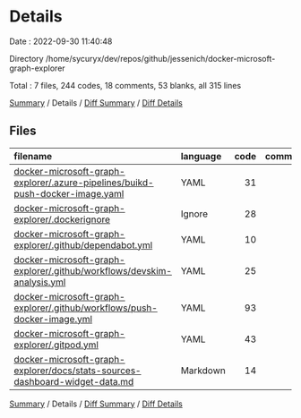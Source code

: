 # Details

Date : 2022-09-30 11:40:48

Directory /home/sycuryx/dev/repos/github/jessenich/docker-microsoft-graph-explorer

Total : 7 files,  244 codes, 18 comments, 53 blanks, all 315 lines

[Summary](results.md) / Details / [Diff Summary](diff.md) / [Diff Details](diff-details.md)

## Files
| filename | language | code | comment | blank | total |
| :--- | :--- | ---: | ---: | ---: | ---: |
| [docker-microsoft-graph-explorer/.azure-pipelines/buikd-push-docker-image.yaml](/docker-microsoft-graph-explorer/.azure-pipelines/buikd-push-docker-image.yaml) | YAML | 31 | 0 | 9 | 40 |
| [docker-microsoft-graph-explorer/.dockerignore](/docker-microsoft-graph-explorer/.dockerignore) | Ignore | 28 | 0 | 1 | 29 |
| [docker-microsoft-graph-explorer/.github/dependabot.yml](/docker-microsoft-graph-explorer/.github/dependabot.yml) | YAML | 10 | 4 | 3 | 17 |
| [docker-microsoft-graph-explorer/.github/workflows/devskim-analysis.yml](/docker-microsoft-graph-explorer/.github/workflows/devskim-analysis.yml) | YAML | 25 | 4 | 6 | 35 |
| [docker-microsoft-graph-explorer/.github/workflows/push-docker-image.yml](/docker-microsoft-graph-explorer/.github/workflows/push-docker-image.yml) | YAML | 93 | 0 | 14 | 107 |
| [docker-microsoft-graph-explorer/.gitpod.yml](/docker-microsoft-graph-explorer/.gitpod.yml) | YAML | 43 | 10 | 9 | 62 |
| [docker-microsoft-graph-explorer/docs/stats-sources-dashboard-widget-data.md](/docker-microsoft-graph-explorer/docs/stats-sources-dashboard-widget-data.md) | Markdown | 14 | 0 | 11 | 25 |

[Summary](results.md) / Details / [Diff Summary](diff.md) / [Diff Details](diff-details.md)